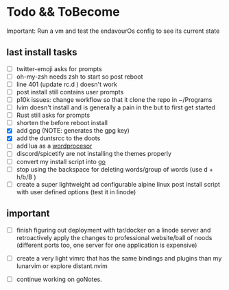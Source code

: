 # Todo && ToBecome

Important: Run a vm and test the endavourOs config to see its current state

## last install tasks
 - [ ] twitter-emoji asks for prompts
 - [ ] oh-my-zsh needs zsh to start so post reboot
 - [ ] line 401 (update rc.d ) doesn't work
 - [ ] post install still contains user prompts
 - [ ] p10k issues: change workflow so that it clone the repo in ~/Programs
 - [ ] lvim doesn't install and is generally a pain in the but to first get started
 - [ ] Rust still asks for prompts
 - [ ] shorten the before reboot install
 - [x] add gpg (NOTE: generates the gpg key)
 - [x] add the duntsrcc to the doots
 - [ ] add lua as a [wordprocesor](https://www.reddit.com/r/neovim/comments/rz4yxj/using_neovim_and_lua_as_a_wordprocessor/)
 - [ ] discord/spicetify are not installing the themes properly 
 - [ ] convert my install script into [ go ](https://stackoverflow.com/questions/6182369/exec-a-shell-command-in-go)
 - [ ] stop using the backspace for deleting words/group of words (use d + h/b/B )
 - [ ] create a super lightweight ad configurable alpine linux post install script with user defined options (test it in linode)

## important 
- [ ] finish figuring out deployment with tar/docker on a linode server and retroactively apply the changes to professional website/ball of noods (different ports too, one server for one application is expensive)
- [ ] create a very light vimrc that has the same bindings and plugins than my lunarvim or explore distant.nvim
- [ ] continue working on goNotes.

